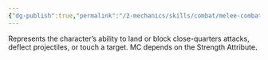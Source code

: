 ```yaml
---
{"dg-publish":true,"permalink":"/2-mechanics/skills/combat/melee-combat-mc/","noteIcon":""}
---
```


Represents the character’s ability to land or block close-quarters attacks, deflect projectiles, or touch a target. MC depends on the Strength Attribute.